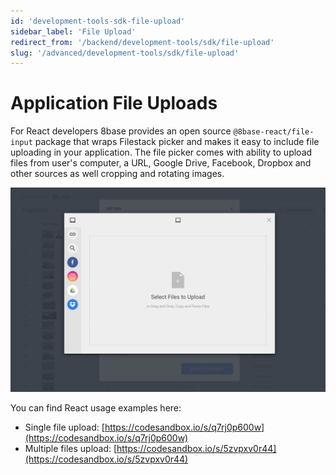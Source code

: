 ```yaml
---
id: 'development-tools-sdk-file-upload'
sidebar_label: 'File Upload'
redirect_from: '/backend/development-tools/sdk/file-upload'
slug: '/advanced/development-tools/sdk/file-upload'
---
```


# Application File Uploads

For React developers 8base provides an open source `@8base-react/file-input` package that wraps Filestack picker and makes it easy to include file uploading in your application. The file picker comes with ability to upload files from user's computer, a URL, Google Drive, Facebook, Dropbox and other sources as well cropping and rotating images.

![Filestack uploader for 8base SDK](./_images/data-viewer-upload.png)

You can find React usage examples here:

- Single file upload: [https://codesandbox.io/s/q7rj0p600w](https://codesandbox.io/s/q7rj0p600w)
- Multiple files upload: [https://codesandbox.io/s/5zvpxv0r44](https://codesandbox.io/s/5zvpxv0r44)
